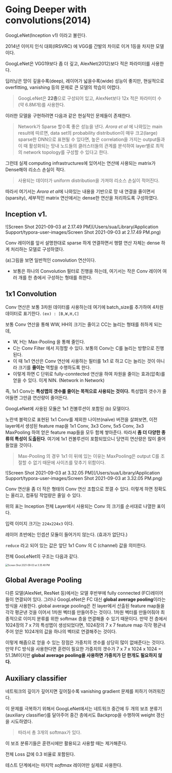 # Going Deeper with convolutions(2014)

GoogLeNet(Inception v1) 이라고 불린다.

2014년 이미지 인식 대회(IRSVRC) 에 VGG를 간발의 차이로 이겨 1등을 차지한 모델이다.

GoogLeNet은 VGG19보다 좀 더 깊고, AlexNet(2012)보다 적은 파라미터를 사용한다.

딥러닝은 망이 깊을수록(deep), 레이어가 넓을수록(wide) 성능이 좋지만, 현실적으로 overfitting, vanishing 등의 문제로 큰 모델의 학습이 어렵다.

> GoogLeNet은 **22층**으로 구성되어 있고, AlexNet보다 12x 적은 파라미터 수(약 6.8M개)를 사용한다.

이러한 모델을 구현하려면 다음과 같은 현실적인 문제들이 존재한다.

> Network가 Sparse 할수록 좋은 성능을 낸다.
> *Arora et al* 에 나와있는 main result에 따르면, data set의 probability distribution이 매우 크고(large) sparse한 DNN으로 표현될 수 있다면, 높은 correlation을 가지는 output들과 이 때 활성화되는 망내 노드들의 클러스터들의 관계를 분석하여 layer별로 최적의 network topology를 구성할 수 있다고 한다.

그런데 실제 computing infrastructures에 있어서는 연산에 사용되는 matrix가 Dense해야 리소스 손실이 적다.

> 사용되는 데이터가 uniform distribution을 가져야 리소스 손실이 적어진다.

따라서 여기서는 *Arora et al*에 나와있는 내용을 기반으로 망 내 연결을 줄이면서(sparsity), 세부적인 matrix 연산에서는 dense한 연산을 처리하도록 구성하였다.

## Inception v1.

![Screen Shot 2021-09-03 at 2.17.49 PM](/Users/sua/Library/Application Support/typora-user-images/Screen Shot 2021-09-03 at 2.17.49 PM.png)

Conv 레이어를 앞서 설명한대로 sparse 하게 연결하면서 행렬 연산 자체는 dense 하게 처리하는 모델로 구성하였다.

(a)그림을 보면 일반적인 convolution 연산이다.

- 보통은 하나의 Convolution 필터로 진행을 하는데, 여기서는 작은 Conv 레이어 여러 개를 한 층에서 구성하는 형태를 취한다.

## 1x1 Convolution

Conv 연산은 보통 3차원 데이터를 사용하는데 여기에 batch_size를 추가하여 4차원 데이터로 표기한다. `(ex) : [B,W,H,C]`

보통 Conv 연산을 통해 WW, HH의 크기는 줄이고 CC는 늘리는 형태를 취하게 되는데,

- W, H는 Max-Pooling 을 통해 줄인다.
- C는 Conv Filter 에서 지정할 수 있다. 보통의 Conv는 C를 늘리는 방향으로 진행된다.
- 이 때 1x1 연산은 Conv 연산에 사용하는 필터를 1x1 로 하고 C는 늘리는 것이 아니라 크기를 **줄이는** 역할을 수행하도록 한다.
- 이렇게 하면 C 단위로 fully-conntected 연산을 하여 차원을 줄이는 효과(압축)를 얻을 수 있다. 이게 NIN. (Network in Network)

즉, 1x1 Conv는 **특성맵의 갯수를 줄이는 목적으로 사용되는 것이다.** 특성맵의 갯수가 줄어들면 그만큼 연산량이 줄어든다.

GoogLeNet에 사용된 모듈은 1x1 컨볼루션이 포함된 (b) 모델이다.

노란색 블럭으로 표현된 1x1 Conv를 제외한 나이브(naïve) 버전을 살펴보면, 이전 layer에서 생성된 feature map을 1x1 Conv, 3x3 Conv, 5x5 Conv, 3x3 MaxPooling 하여 얻은 feature map들을 모두 함께 쌓아준다. 따라서 **좀 더 다양한 종류의 특성이 도출된다**. 여기에 1x1 컨볼루션이 포함되었으니 당연히 연산량은 많이 줄어들었을 것이다. 

>Max-Pooling 의 경우 1x1 이 뒤에 있는 이유는 MaxPooling은 output C를 조절할 수 없기 때문에 사이즈를 맞추기 위함이다.

![Screen Shot 2021-09-03 at 3.32.05 PM](/Users/sua/Library/Application Support/typora-user-images/Screen Shot 2021-09-03 at 3.32.05 PM.png)

Conv 연산을 좀 더 작은 형태의 Conv 연산 조합으로 쪼갤 수 있다. 이렇게 하면 정확도는 올리고, 컴퓨팅 작업량은 줄일 수 있다.

위의 표는 Inception 전체 Layer에서 사용되는 Conv 의 크기를 순서대로 나열한 표이다.

입력 이미지 크기는 `224x224x3` 이다.

 레이어 초반에는 인셉션 모듈이 들어가지 않는다. (효과가 없단다.)

`reduce` 라고 되어 있는 값은 앞단 1x1 Conv 의 C (channel) 값을 의미한다.

전체 GooLeNet의 구조는 다음과 같다.

<img src="/Users/sua/Library/Application Support/typora-user-images/Screen Shot 2021-09-03 at 3.35.48 PM.png" alt="Screen Shot 2021-09-03 at 3.35.48 PM" style="zoom:50%;" />

## Global Average Pooling

다른 모델(AlexNet, ResNet 등)에서는 모델 후반부에 fully connected (FC)레이어들이 연결되어 있다. 그러나 GoogLeNet은 FC 대신 **global average pooling**이라는 방식을 사용한다. global average pooling은 전 layer에서 산출된 feature map들을 각각 평균낸 것을 이어서 1차원 벡터를 만들어주는 것이다. 1차원 벡터를 만들어줘야 최종적으로 이미지 분류를 위한 softmax 층을 연결해줄 수 있기 때문이다. 만약 전 층에서 1024장의 7 x 7의 특성맵이 생성되었다면, 1024장의 7 x 7 feature map 각각 평균내주어 얻은 1024개의 값을 하나의 벡터로 연결해주는 것이다.

이렇게 해줌으로 얻을 수 있는 장점은 가중치의 갯수를 상당히 많이 없애준다는 것이다. 만약 FC 방식을 사용한다면 훈련이 필요한 가중치의 갯수가 7 x 7 x 1024 x 1024 = 51.3M이지만 **global average pooling을 사용하면 가중치가 단 한개도 필요하지 않다.** 

## Auxiliary classifier

  네트워크의 깊이가 깊어지면 깊어질수록 vanishing gradient 문제를 피하기 어려워진다. 

이 문제를 극복하기 위해서 GoogLeNet에서는 네트워크 중간에 두 개의 보조 분류기(auxiliary classifier)를 달아주어  중간 층에서도 Backprop을 수행하여 weight 갱신을 시도하였다.

> 따라서 총 3개의 softmax가 있다.

이 보조 분류기들은 훈련시에만 활용되고 사용할 때는 제거해준다. 

전체 Loss 값에 0.3 비율로 포함된다.

테스트 단계에서는 마지막 *softmax* 레이어만 실제로 사용한다.